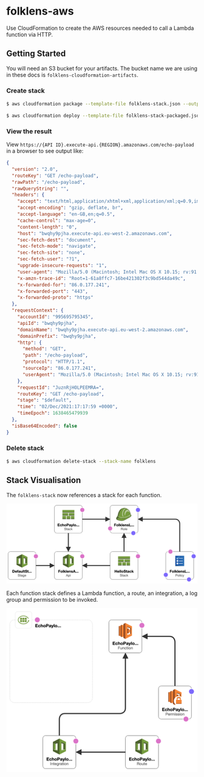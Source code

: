 # folklens-aws
Use CloudFormation to create the AWS resources needed to call a Lambda function via HTTP.

## Getting Started

You will need an S3 bucket for your artifacts. The bucket name we are using in these docs is `folklens-cloudformation-artifacts`.

### Create stack

```bash
$ aws cloudformation package --template-file folklens-stack.json --output-template folklens-stack-packaged.json --s3-bucket folklens-cloudformation-artifacts
```

```bash
$ aws cloudformation deploy --template-file folklens-stack-packaged.json --stack-name folklens --capabilities CAPABILITY_IAM CAPABILITY_AUTO_EXPAND
```

### View the result

View `https://{API ID}.execute-api.{REGION}.amazonaws.com/echo-payload` in a browser to see output like:

```json
{
  "version": "2.0",
  "routeKey": "GET /echo-payload",
  "rawPath": "/echo-payload",
  "rawQueryString": "",
  "headers": {
    "accept": "text/html,application/xhtml+xml,application/xml;q=0.9,image/webp,*/*;q=0.8",
    "accept-encoding": "gzip, deflate, br",
    "accept-language": "en-GB,en;q=0.5",
    "cache-control": "max-age=0",
    "content-length": "0",
    "host": "bwqhy9pjha.execute-api.eu-west-2.amazonaws.com",
    "sec-fetch-dest": "document",
    "sec-fetch-mode": "navigate",
    "sec-fetch-site": "none",
    "sec-fetch-user": "?1",
    "upgrade-insecure-requests": "1",
    "user-agent": "Mozilla/5.0 (Macintosh; Intel Mac OS X 10.15; rv:91.0) Gecko/20100101 Firefox/91.0",
    "x-amzn-trace-id": "Root=1-61a8ffc7-16be421302f3c9bd544da49c",
    "x-forwarded-for": "86.0.177.241",
    "x-forwarded-port": "443",
    "x-forwarded-proto": "https"
  },
  "requestContext": {
    "accountId": "995695795345",
    "apiId": "bwqhy9pjha",
    "domainName": "bwqhy9pjha.execute-api.eu-west-2.amazonaws.com",
    "domainPrefix": "bwqhy9pjha",
    "http": {
      "method": "GET",
      "path": "/echo-payload",
      "protocol": "HTTP/1.1",
      "sourceIp": "86.0.177.241",
      "userAgent": "Mozilla/5.0 (Macintosh; Intel Mac OS X 10.15; rv:91.0) Gecko/20100101 Firefox/91.0"
    },
    "requestId": "JuznRjHOLPEEMRA=",
    "routeKey": "GET /echo-payload",
    "stage": "$default",
    "time": "02/Dec/2021:17:17:59 +0000",
    "timeEpoch": 1638465479939
  },
  "isBase64Encoded": false
}
```

### Delete stack

```bash
$ aws cloudformation delete-stack --stack-name folklens
```

## Stack Visualisation 

The `folklens-stack` now references a stack for each function.

![Stack Visualisation](stack-visualisation.png "Stack Visualisation")

Each function stack defines a Lambda function, a route, an integration, a log group and permission to be invoked.

![Function stack](function-stack-visualisation.png "Function stack")